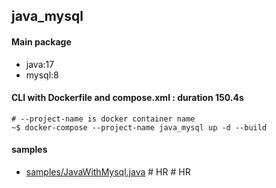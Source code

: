 ## java_mysql
#### Main package
- java:17
- mysql:8

#### CLI with Dockerfile and compose.xml : duration 150.4s
```
# --project-name is docker container name
~$ docker-compose --project-name java_mysql up -d --build
```
#### samples
- [samples/JavaWithMysql.java](./app/src/main/java/samples/JavaWithMysql.java)
#   H R  
 #   H R  
 